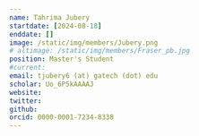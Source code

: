 ```yaml
---
name: Tahrima Jubery
startdate: [2024-08-18]
enddate: []
image: /static/img/members/Jubery.png
# altimage: /static/img/members/Fraser_pb.jpg
position: Master's Student
#current:
email: tjubery6 (at) gatech (dot) edu
scholar: Uo_6P5kAAAAJ
website:
twitter:
github: 
orcid: 0000-0001-7234-8338
---
```

